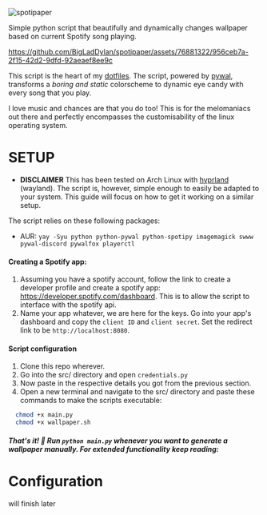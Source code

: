  ![spotipaper](https://github.com/BigLadDylan/spotipaper/assets/76881322/f9dad4d4-c2cb-4a75-9c5e-c8e82b51b09d)

Simple python script that beautifully and dynamically changes wallpaper based on current Spotify song playing. 

https://github.com/BigLadDylan/spotipaper/assets/76881322/956ceb7a-2f15-42d2-9dfd-92aeaef8ee9c

This script is the heart of my [dotfiles](https://github.com/BigLadDylan/dotfiles). The script, powered by [pywal](https://github.com/dylanaraps/pywal), transforms a *boring and static* colorscheme to dynamic eye candy with every song that you play.

I love music and chances are that you do too! This is for the melomaniacs out there and perfectly encompasses the customisability of the linux operating system. 


# SETUP
- **DISCLAIMER** This has been tested on Arch Linux with [hyprland](https://hyprland.org/) (wayland). The script is, however, simple enough to easily be adapted to your system. This guide will focus on how to get it working on a similar setup.

The script relies on these following packages:
- AUR: `yay -Syu python python-pywal python-spotipy imagemagick swww pywal-discord pywalfox playerctl`

#### Creating a Spotify app:
1. Assuming you have a spotify account, follow the link to create a developer profile and create a spotify app: https://developer.spotify.com/dashboard. This is to allow the script to interface with the spotify api.
2. Name your app whatever, we are here for the keys. Go into your app's dashboard and copy the `client ID` and `client secret`. Set the redirect link to be `http://localhost:8080`.
   
#### Script configuration
1. Clone this repo wherever.
2. Go into the src/ directory and open `credentials.py`
3. Now paste in the respective details you got from the previous section.
4. Open a new terminal and navigate to the src/ directory and paste these commands to make the scripts executable:
```sh
  chmod +x main.py
  chmod +x wallpaper.sh
```

##### That's it! 🥳 Run `python main.py` whenever you want to generate a wallpaper manually. For extended functionality keep reading:

# Configuration
 will finish later
